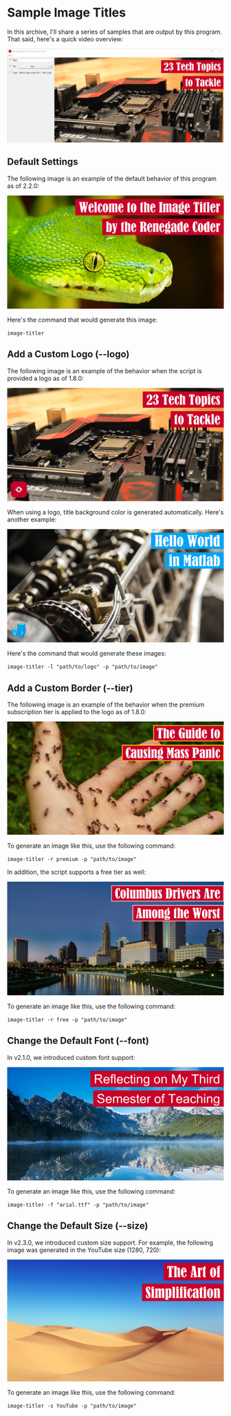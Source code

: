 # Sample Image Titles

In this archive, I'll share a series of samples that are output by this program. That said,
here's a quick video overview:

![Image Titler 2.0.0 GIF](gifs/image-titler-v2-0-0.gif)

## Default Settings

The following image is an example of the default behavior of this program as of 2.2.0:

![Welcome to the Image Titler by The Renegade Coder](v2.3.0/welcome-to-the-image-titler-by-the-renegade-coder-v2-3-0.jpg)

Here's the command that would generate this image:

```shell script
image-titler
```

## Add a Custom Logo (--logo)

The following image is an example of the behavior when the script is provided a logo as of 1.8.0:

![23 Tech Topics to Tackle](v2.3.0/23-tech-topics-to-tackle-v2-3-0.jpg)

When using a logo, title background color is generated automatically. Here's another example:

![Hello World in MATLAB](v2.3.0/hello-world-in-matlab-v2-3-0.jpg)

Here's the command that would generate these images:

```shell script
image-titler -l "path/to/logo" -p "path/to/image"
```

## Add a Custom Border (--tier)

The following image is an example of the behavior when the premium subscription tier is applied to the logo as of 1.8.0:

![The Guide to Causing Mass Panic](v2.3.0/the-guide-to-causing-mass-panic-v2-3-0.jpg)

To generate an image like this, use the following command:

```shell script
image-titler -r premium -p "path/to/image"
```

In addition, the script supports a free tier as well:

![Columbus Drivers Are Among the Worst](v2.3.0/columbus-drivers-are-among-the-worst-v2-3-0.jpg)

To generate an image like this, use the following command:

```shell script
image-titler -r free -p "path/to/image"
```

## Change the Default Font (--font)

In v2.1.0, we introduced custom font support:

![Reflecting on My Third Semester of Teaching](v2.3.0/reflecting-on-my-third-semester-of-teaching-v2-3-0.jpg)

To generate an image like this, use the following command:

```shell script
image-titler -f "arial.ttf" -p "path/to/image"
```

## Change the Default Size (--size)

In v2.3.0, we introduced custom size support. For example, the following image was
generated in the YouTube size (1280, 720):

![The Art of Simplification](v2.3.0/the-art-of-simplification-v2-3-0.jpg)

To generate an image like this, use the following command:

```shell
image-titler -s YouTube -p "path/to/image"
```
